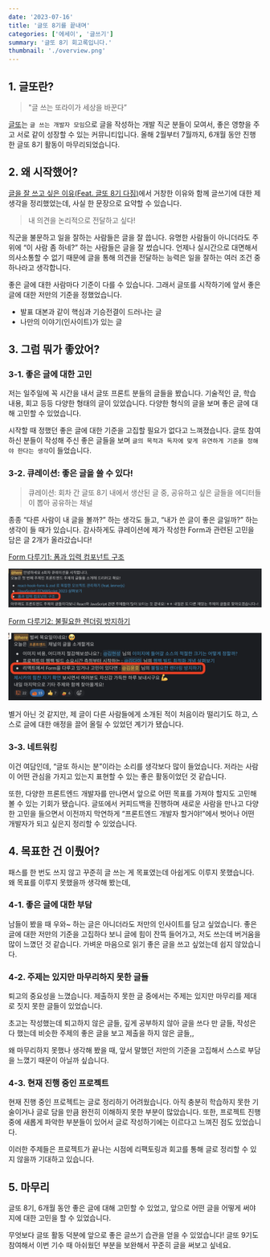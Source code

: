 ```yaml
---
date: '2023-07-16'
title: '글또 8기를 끝내며'
categories: ['에세이', '글쓰기']
summary: '글또 8기 회고록입니다.'
thumbnail: './overview.png'
---
```


## 1. 글또란?

> "글 쓰는 또라이가 세상을 바꾼다”

[글또](https://www.notion.so/ac5b18a482fb4df497d4e8257ad4d516?pvs=21)는 `글 쓰는 개발자 모임`으로 글을 작성하는 개발 직군 분들이 모여서, 좋은 영향을 주고 서로 같이 성장할 수 있는 커뮤니티입니다. 올해 2월부터 7월까지, 6개월 동안 진행한 글또 8기 활동이 마무리되었습니다.

## 2. 왜 시작했어?

[글을 잘 쓰고 싶은 이유(Feat. 글또 8기 다짐)](<https://kimyouknow.github.io/essay/글을%20잘%20쓰고%20싶은%20이유(Feat.%20글또%208기%20다짐)>)에서 거창한 이유와 함께 글쓰기에 대한 제 생각을 정리했었는데, 사실 한 문장으로 요약할 수 있습니다.

> 내 의견을 논리적으로 전달하고 싶다!

직군을 불문하고 일을 잘하는 사람들은 글을 잘 씁니다. 유명한 사람들이 아니더라도 주위에 “이 사람 좀 하네?” 하는 사람들은 글을 잘 썼습니다. 언제나 실시간으로 대면해서 의사소통할 수 없기 때문에 글을 통해 의견을 전달하는 능력은 일을 잘하는 여러 조건 중 하나라고 생각합니다.

좋은 글에 대한 사람마다 기준이 다를 수 있습니다. 그래서 글또를 시작하기에 앞서 좋은 글에 대한 저만의 기준을 정했었습니다.

- 발표 대본과 같이 핵심과 기승전결이 드러나는 글
- 나만의 이야기(인사이트)가 있는 글

## 3. 그럼 뭐가 좋았어?

### 3-1. 좋은 글에 대한 고민

저는 일주일에 꼭 시간을 내서 글또 프론트 분들의 글들을 봤습니다. 기술적인 글, 학습 내용, 회고 등등 다양한 형태의 글이 있었습니다. 다양한 형식의 글을 보며 좋은 글에 대해 고민할 수 있었습니다.

시작할 때 정했던 좋은 글에 대한 기준을 고집할 필요가 없다고 느껴졌습니다. 글또 참여하신 분들이 작성해 주신 좋은 글들을 보며 `글의 목적과 독자에 맞게 유연하게 기준을 정해야 한다는 생각`이 들었습니다.

### 3-2. 큐레이션: 좋은 글을 쓸 수 있다!

> 큐레이션: 회차 간 글또 8기 내에서 생산된 글 중, 공유하고 싶은 글들을 에디터들이 뽑아 공유하는 채널

종종 “다른 사람이 내 글을 볼까?” 하는 생각도 들고, “내가 쓴 글이 좋은 글일까?” 하는 생각이 들 때가 있습니다. 감사하게도 큐레이션에 제가 작성한 Form과 관련된 고민을 담은 글 2개가 올라갔습니다!

[Form 다루기1: 폼과 입력 컴포넌트 구조](https://kimyouknow.github.io/fe/Form%20다루기1:%20폼과%20입력%20컴포넌트%20구조)

![큐레이션1](./curation1.png)

[Form 다루기2: 불필요한 렌더링 방지하기](https://kimyouknow.github.io/fe/Form%20다루기2:%20불필요한%20렌더링%20방지하기)

![큐레이션2](./curation2.png)

별거 아닌 것 같지만, 제 글이 다른 사람들에게 소개된 적이 처음이라 떨리기도 하고, 스스로 글에 대한 애정을 끌어 올릴 수 있었던 계기가 됐습니다.

### 3-3. 네트워킹

이건 여담인데, “글또 하시는 분”이라는 소리를 생각보다 많이 들었습니다. 저라는 사람이 어떤 관심을 가지고 있는지 표현할 수 있는 좋은 활동이었던 것 같습니다.

또한, 다양한 프론트엔드 개발자를 만나면서 앞으로 어떤 목표를 가져야 할지도 고민해 볼 수 있는 기회가 됐습니다. 글또에서 커피드백을 진행하며 새로운 사람을 만나고 다양한 고민을 들으면서 이전까지 막연하게 “프론트엔드 개발자 할거야!”에서 벗어나 어떤 개발자가 되고 싶은지 정리할 수 있었습니다.

## 4. 목표한 건 이뤘어?

패스를 한 번도 쓰지 않고 꾸준히 글 쓰는 게 목표였는데 아쉽게도 이루지 못했습니다. 왜 목표를 이루지 못했을까 생각해 봤는데,

### 4-1. 좋은 글에 대한 부담

남들이 봤을 때 우와~ 하는 글은 아니더라도 저만의 인사이트를 담고 싶었습니다. 좋은 글에 대한 저만의 기준을 고집하다 보니 글에 힘이 잔뜩 들어가고, 저도 쓰는데 버거움을 많이 느꼈던 것 같습니다. 가벼운 마음으로 읽기 좋은 글을 쓰고 싶었는데 쉽지 않았습니다.

### 4-2. 주제는 있지만 마무리하지 못한 글들

퇴고의 중요성을 느꼈습니다. 제출하지 못한 글 중에서는 주제는 있지만 마무리를 제대로 짓지 못한 글들이 있었습니다.

초고는 작성했는데 퇴고하지 않은 글들, 깊게 공부하지 않아 글을 쓰다 만 글들, 작성은 다 했는데 비슷한 주제의 좋은 글을 보고 제출을 하지 않은 글들,,

왜 마무리하지 못했나 생각해 봤을 때, 앞서 말했던 저만의 기준을 고집해서 스스로 부담을 느꼈기 때문이 아닐까 싶습니다.

### 4-3. 현재 진행 중인 프로젝트

현재 진행 중인 프로젝트는 글로 정리하기 어려웠습니다. 아직 충분히 학습하지 못한 기술이거나 글로 담을 만큼 완전히 이해하지 못한 부분이 많았습니다. 또한, 프로젝트 진행 중에 새롭게 파악한 부분들이 있어서 글로 작성하기에는 이르다고 느껴진 점도 있었습니다.

이러한 주제들은 프로젝트가 끝나는 시점에 리팩토링과 회고를 통해 글로 정리할 수 있지 않을까 기대하고 있습니다.

## 5. 마무리

글또 8기, 6개월 동안 좋은 글에 대해 고민할 수 있었고, 앞으로 어떤 글을 어떻게 써야지에 대한 고민을 할 수 있었습니다.

무엇보다 글또 활동 덕분에 앞으로 좋은 글쓰기 습관을 얻을 수 있었습니다! 글또 9기도 참여해서 이번 기수 때 아쉬웠던 부분을 보완해서 꾸준히 글을 써보고 싶네요.
